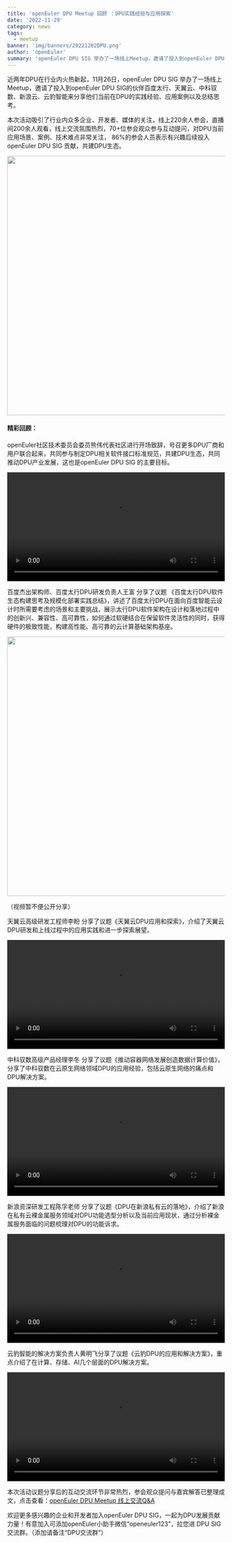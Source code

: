 ```yaml
---
title: 'openEuler DPU Meetup 回顾 ：DPU实践经验与应用探索'
date: '2022-11-29'
category: news
tags:
  - meetup
banner: 'img/banners/20221202DPU.png'
author: 'openEuler'
summary: 'openEuler DPU SIG 举办了一场线上Meetup，邀请了投入到openEuler DPU SIG的伙伴百度太行、天翼云、中科驭数、新浪云、云豹智能来分享他们当前在DPU的实践经验、应用案例以及总结思考。'
---
```


近两年DPU在行业内火热新起，11月26日，openEuler DPU SIG 举办了一场线上Meetup，邀请了投入到openEuler DPU SIG的伙伴百度太行、天翼云、中科驭数、新浪云、云豹智能来分享他们当前在DPU的实践经验、应用案例以及总结思考。


本次活动吸引了行业内众多企业、开发者、媒体的关注，线上220余人参会，直播间200余人观看，线上交流氛围热烈，70+位参会观众参与互动提问，对DPU当前应用场景、案例、技术难点非常关注， 86%的参会人员表示有兴趣后续投入openEuler DPU SIG 贡献，共建DPU生态。


<img src="/img/news/2022-12-16-DPU/1.png" width="600">


#### 精彩回顾：

openEuler社区技术委员会委员熊伟代表社区进行开场致辞，号召更多DPU厂商和用户联合起来，共同参与制定DPU相关软件接口标准规范，共建DPU生态，共同推动DPU产业发展，这也是openEuler DPU SIG 的主要目标。

<video width="100%" controls>
    <source type="video/mp4"  
    src="https://openeuler-website-beijing.obs.cn-north-4.myhuaweicloud.com/Blog_video/%E7%86%8A%E5%8D%9A%E5%BC%80%E5%9C%BA%E8%87%B4%E8%BE%9E.mp4">
</video>


百度杰出架构师、百度太行DPU研发负责人王富 分享了议题 《百度太行DPU软件生态构建思考及规模化部署实践总结》，讲述了百度太行DPU在面向百度智能云设计时所需要考虑的场景和主要挑战，展示太行DPU软件架构在设计和落地过程中的创新兴、兼容性、高可靠性，如何通过软硬结合在保留软件灵活性的同时，获得硬件的极致性能，构建高性能、高可靠的云计算基础架构基座。


<img src="/img/news/2022-12-16-DPU/2.png" width="600">

（视频暂不便公开分享）

天翼云高级研发工程师李盼 分享了议题《天翼云DPU应用和探索》，介绍了天翼云DPU研发和上线过程中的应用实践和进一步探索展望。

<video width="100%" controls>
    <source type="video/mp4"  
    src="https://openeuler-website-beijing.obs.cn-north-4.myhuaweicloud.com/Blog_video/%E5%A4%A9%E7%BF%BC%E4%BA%91.mp4">
</video>

中科驭数高级产品经理李冬 分享了议题《推动容器网络发展创造数据计算价值》，分享了中科驭数在云原生网络领域DPU的应用经验，包括云原生网络的痛点和DPU解决方案。

<video width="100%" controls>
    <source type="video/mp4"  
    src="https://openeuler-website-beijing.obs.cn-north-4.myhuaweicloud.com/Blog_video/%E4%B8%AD%E7%A7%91.mp4">
</video>

新浪资深研发工程陈孚老师 分享了议题《DPU在新浪私有云的落地》，介绍了新浪在私有云裸金属服务领域对DPU功能选型分析以及当前应用现状，通过分析裸金属服务面临的问题梳理对DPU的功能诉求。

<video width="100%" controls>
    <source type="video/mp4"  
    src="https://openeuler-website-beijing.obs.cn-north-4.myhuaweicloud.com/Blog_video/%E6%96%B0%E6%B5%AA.mp4">
</video>


云豹智能的解决方案负责人黄明飞分享了议题《云豹DPU的应用和解决方案》，重点介绍了在计算、存储、AI几个层面的DPU解决方案。

<video width="100%" controls>
    <source type="video/mp4"  
    src="https://openeuler-website-beijing.obs.cn-north-4.myhuaweicloud.com/Blog_video/%E4%BA%91%E8%B1%B9.mp4">
</video>

本次活动议题分享后的互动交流环节非常热烈，参会观众提问与嘉宾解答已整理成文，点击查看：[openEuler DPU Meetup 线上交流Q&A](https://mp.weixin.qq.com/s/ivRDYQRp0S3i1IUKvQO_TQ)



欢迎更多感兴趣的企业和开发者加入openEuler DPU SIG，一起为DPU发展贡献力量！有意加入可添加openEuler小助手微信“openeuler123”，拉您进 DPU SIG 交流群。（添加请备注“DPU交流群”）






